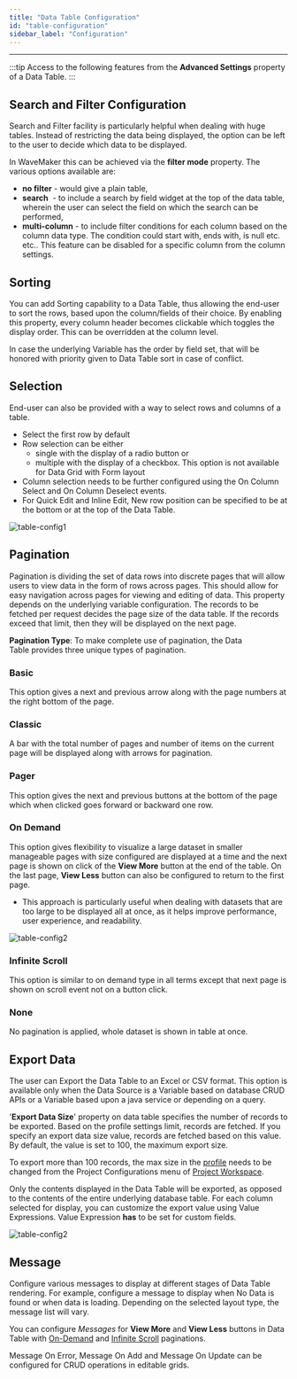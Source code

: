 ```yaml
---
title: "Data Table Configuration"
id: "table-configuration"
sidebar_label: "Configuration" 
---
```

---

:::tip
Access to the following features from the **Advanced Settings** property of a Data Table.
:::

## Search and Filter Configuration

Search and Filter facility is particularly helpful when dealing with huge tables. Instead of restricting the data being displayed, the option can be left to the user to decide which data to be displayed.

In WaveMaker this can be achieved via the **filter mode** property. The various options available are:

- **no filter** - would give a plain table,
- **search**  - to include a search by field widget at the top of the data table, wherein the user can select the field on which the search can be performed,
- **multi-column** - to include filter conditions for each column based on the column data type. The condition could start with, ends with, is null etc. etc.. This feature can be disabled for a specific column from the column settings.

## Sorting

You can add Sorting capability to a Data Table, thus allowing the end-user to sort the rows, based upon the column/fields of their choice. By enabling this property, every column header becomes clickable which toggles the display order. This can be overridden at the column level.

In case the underlying Variable has the order by field set, that will be honored with priority given to Data Table sort in case of conflict.

## Selection

End-user can also be provided with a way to select rows and columns of a table.

- Select the first row by default
- Row selection can be either
    - single with the display of a radio button or
    - multiple with the display of a checkbox. This option is not available for Data Grid with Form layout
- Column selection needs to be further configured using the On Column Select and On Column Deselect events.
- For Quick Edit and Inline Edit, New row position can be specified to be at the bottom or at the top of the Data Table.

![table-config1](/learn/assets/table-config1.png)

## Pagination

Pagination is dividing the set of data rows into discrete pages that will allow users to view data in the form of rows across pages. This should allow for easy navigation across pages for viewing and editing of data. This property depends on the underlying variable configuration. The records to be fetched per request decides the page size of the data table. If the records exceed that limit, then they will be displayed on the next page.

**Pagination Type**: To make complete use of pagination, the Data Table provides three unique types of pagination.

### Basic

This option gives a next and previous arrow along with the page numbers at the right bottom of the page.

### Classic

A bar with the total number of pages and number of items on the current page will be displayed along with arrows for pagination.

### Pager

This option gives the next and previous buttons at the bottom of the page which when clicked goes forward or backward one row.

### On Demand

This option gives flexibility to visualize a large dataset in smaller manageable pages with size configured are displayed at a time and the next page is shown on click of the **View More** button at the end of the table. On the last page, **View Less** button can also be configured to return to the first page.

- This approach is particularly useful when dealing with datasets that are too large to be displayed all at once, as it helps improve performance, user experience, and readability.

![table-config2](/learn/assets/table-config1-2.png)

### Infinite Scroll

This option is similar to on demand type in all terms except that next page is shown on scroll event not on a button click.

### None

No pagination is applied, whole dataset is shown in table at once.

## Export Data

The user can Export the Data Table to an Excel or CSV format. This option is available only when the Data Source is a Variable based on database CRUD APIs or a Variable based upon a java service or depending on a query. 

'**Export Data Size**' property on data table specifies the number of records to be exported. Based on the profile settings limit, records are fetched. If you specify an export data size value, records are fetched based on this value. By default, the value is set to 100, the maximum export size. 

To export more than 100 records, the max size in the [profile](/learn/app-development/deployment/configuration-profiles/) needs to be changed from the Project Configurations menu of [Project Workspace](/learn/app-development/wavemaker-overview/product-walkthrough/#project-workspace).

Only the contents displayed in the Data Table will be exported, as opposed to the contents of the entire underlying database table. For each column selected for display, you can customize the export value using Value Expressions. Value Expression **has** to be set for custom fields.

![table-config2](/learn/assets/table-config2.png)

## Message

Configure various messages to display at different stages of Data Table rendering. For example, configure a message to display when No Data is found or when data is loading. Depending on the selected layout type, the message list will vary.

You can configure *Messages* for **View More** and **View Less** buttons in Data Table with [On-Demand](#on-demand) and [Infinite Scroll](#infinite-scroll) paginations.

Message On Error, Message On Add and Message On Update can be configured for CRUD operations in editable grids.

